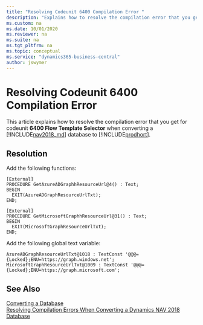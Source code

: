 ```yaml
---
title: "Resolving Codeunit 6400 Compilation Error "
description: "Explains how to resolve the compilation error that you get for Codeunit 6400 when converting a database from Dynamics NAV to Business Central."
ms.custom: na
ms.date: 10/01/2020
ms.reviewer: na
ms.suite: na
ms.tgt_pltfrm: na
ms.topic: conceptual
ms.service: "dynamics365-business-central"
author: jswymer
---
```

# Resolving Codeunit 6400 Compilation Error 
This article explains how to resolve the compilation error that you get for codeunit **6400 Flow Template Selector** when converting a [!INCLUDE[nav2018_md](../developer/includes/nav2018_md.md)] database to  [!INCLUDE[prodhort](../developer/includes/prod_short.md)].

## Resolution

Add the following functions:

```
[External]
PROCEDURE GetAzureADGraphhResourceUrl@4() : Text;
BEGIN
  EXIT(AzureADGraphResourceUrlTxt);
END;

[External]
PROCEDURE GetMicrosoftGraphhResourceUrl@31() : Text;
BEGIN
  EXIT(MicrosoftGraphResourceUrlTxt);
END;
```

Add the following global text variable:
```
AzureADGraphResourceUrlTxt@1018 : TextConst '@@@={Locked};ENU=https://graph.windows.net';
MicrosoftGraphResourceUrlTxt@1009 : TextConst '@@@={Locked};ENU=https://graph.microsoft.com';
```


## See Also  
 [Converting a Database](Converting-a-Database.md)  
 [Resolving Compilation Errors When Converting a Dynamics NAV 2018 Database](Resolve-Compile-Errors-When-Converting-Dynamics-NAV-2018-Database.md)  
